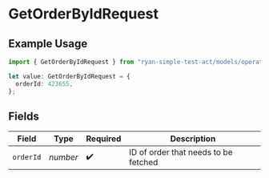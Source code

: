 # GetOrderByIdRequest

## Example Usage

```typescript
import { GetOrderByIdRequest } from "ryan-simple-test-act/models/operations";

let value: GetOrderByIdRequest = {
  orderId: 423655,
};
```

## Fields

| Field                                | Type                                 | Required                             | Description                          |
| ------------------------------------ | ------------------------------------ | ------------------------------------ | ------------------------------------ |
| `orderId`                            | *number*                             | :heavy_check_mark:                   | ID of order that needs to be fetched |
